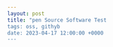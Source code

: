 ```yaml
---
layout: post
title: "pen Source Software Test
tags: oss, githyb
date: 2023-04-17 12:00:00 +0000
---
```

